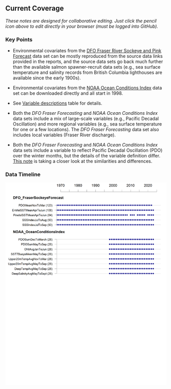 ## Current Coverage

*These notes are designed for collaborative editing. Just click the pencil icon above to edit directly in your browser (must be logged into GitHub).*


### Key Points


* Environmental covariates from the [DFO Fraser River Sockeye and Pink Forecast](https://github.com/SOLV-Code/Open-Source-Env-Cov-PacSalmon/tree/main/DATA/DFO_FraserSockeyeForecast) data set can be mostly reproduced from the source data links provided in the reports, and the source data sets go back much further than the available salmon spawner-recruit data sets (e.g., sea surface temperature and salinity records from British Columbia lighthouses are available since the early 1900s).

* Environmental covariates from the [NOAA Ocean Conditions Index](https://github.com/SOLV-Code/Open-Source-Env-Cov-PacSalmon/tree/main/DATA/NOAA_OceanConditionsIndex) data set can be downloaded directly and all start in 1998.

* See [Variable descriptions](https://github.com/SOLV-Code/Open-Source-Env-Cov-PacSalmon/blob/main/DATA/LookUp_VariableDescriptions.csv) table for details.

* Both the *DFO Fraser Forecasting* and *NOAA Ocean Conditions Index* data sets include a mix of large-scale variables (e.g., Pacific Decadal Oscillation) and more regional variables (e.g., sea surface temperature for one or a few locations). The *DFO Fraser Forecasting* data set also includes local variables (Fraser River discharge).

* Both the *DFO Fraser Forecasting* and *NOAA Ocean Conditions Index* data sets include a variable to reflect Pacific Decadal Oscillation (PDO) over the winter months, but the details of the variable definition differ. [This note](https://github.com/SOLV-Code/Open-Source-Env-Cov-PacSalmon/tree/main/NOTES/PDO_Comparison) is taking a closer look at the similarities and differences.


### Data Timeline

<img src="https://github.com/SOLV-Code/Open-Source-Env-Cov-PacSalmon/blob/main/OUTPUT/DataOverview_ALL.png"
	width="600">

